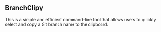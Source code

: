 ## BranchClipy
This is a simple and efficient command-line tool that allows users to quickly select and copy a Git branch name to the clipboard.
